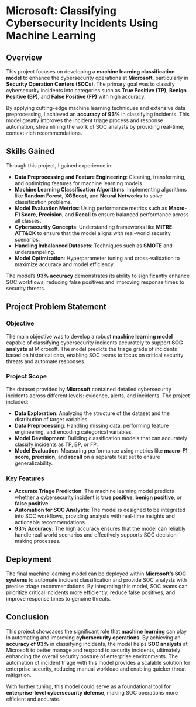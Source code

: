 # **Microsoft: Classifying Cybersecurity Incidents Using Machine Learning**

## **Overview**

This project focuses on developing a **machine learning classification model** to enhance the cybersecurity operations at **Microsoft**, particularly in **Security Operation Centers (SOCs)**. The primary goal was to classify cybersecurity incidents into categories such as **True Positive (TP)**, **Benign Positive (BP)**, and **False Positive (FP)** with high accuracy. 

By applying cutting-edge machine learning techniques and extensive data preprocessing, I achieved an **accuracy of 93%** in classifying incidents. This model greatly improves the incident triage process and response automation, streamlining the work of SOC analysts by providing real-time, context-rich recommendations.

## **Skills Gained**

Through this project, I gained experience in:
- **Data Preprocessing and Feature Engineering**: Cleaning, transforming, and optimizing features for machine learning models.
- **Machine Learning Classification Algorithms**: Implementing algorithms like **Random Forest**, **XGBoost**, and **Neural Networks** to solve classification problems.
- **Model Evaluation Metrics**: Using performance metrics such as **Macro-F1 Score**, **Precision**, and **Recall** to ensure balanced performance across all classes.
- **Cybersecurity Concepts**: Understanding frameworks like **MITRE ATT&CK** to ensure that the model aligns with real-world security scenarios.
- **Handling Imbalanced Datasets**: Techniques such as **SMOTE** and undersampeling.
- **Model Optimization**: Hyperparameter tuning and cross-validation to maximize accuracy and model efficiency.

The model’s **93% accuracy** demonstrates its ability to significantly enhance SOC workflows, reducing false positives and improving response times to security threats.

## **Project Problem Statement**

### **Objective**

The main objective was to develop a robust **machine learning model** capable of classifying cybersecurity incidents accurately to support **SOC analysts** at Microsoft. The model predicts the triage grade of incidents based on historical data, enabling SOC teams to focus on critical security threats and automate responses. 

### **Project Scope**

The dataset provided by **Microsoft** contained detailed cybersecurity incidents across different levels: evidence, alerts, and incidents. The project included:
- **Data Exploration**: Analyzing the structure of the dataset and the distribution of target variables.
- **Data Preprocessing**: Handling missing data, performing feature engineering, and encoding categorical variables.
- **Model Development**: Building classification models that can accurately classify incidents as TP, BP, or FP.
- **Model Evaluation**: Measuring performance using metrics like **macro-F1 score**, **precision**, and **recall** on a separate test set to ensure generalizability.

### **Key Features**

- **Accurate Triage Prediction**: The machine learning model predicts whether a cybersecurity incident is **true positive**, **benign positive**, or **false positive**.
- **Automation for SOC Analysts**: The model is designed to be integrated into SOC workflows, providing analysts with real-time insights and actionable recommendations.
- **93% Accuracy**: The high accuracy ensures that the model can reliably handle real-world scenarios and effectively supports SOC decision-making processes.

## **Deployment**

The final machine learning model can be deployed within **Microsoft’s SOC systems** to automate incident classification and provide SOC analysts with precise triage recommendations. By integrating this model, SOC teams can prioritize critical incidents more efficiently, reduce false positives, and improve response times to genuine threats.

## **Conclusion**

This project showcases the significant role that **machine learning** can play in automating and improving **cybersecurity operations**. By achieving an **accuracy of 93%** in classifying incidents, the model helps **SOC analysts** at Microsoft to better manage and respond to security incidents, ultimately enhancing the overall security posture of enterprise environments. The automation of incident triage with this model provides a scalable solution for enterprise security, reducing manual workload and enabling quicker threat mitigation.

With further tuning, this model could serve as a foundational tool for **enterprise-level cybersecurity defense**, making SOC operations more efficient and accurate.
